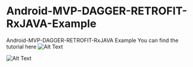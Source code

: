 # Android-MVP-DAGGER-RETROFIT-RxJAVA-Example
Android-MVP-DAGGER-RETROFIT-RxJAVA Example
You can find the tutorial here 
![Alt Text](https://medium.com/@shijocs07/android-mvp-dagger2-rxjava2-retrofi2-65a81b4ab6f3?sk=17a16a43bbcadc72bdac3220e5dc75b4)


![Alt Text](https://firebasestorage.googleapis.com/v0/b/cybrillatest-ad60b.appspot.com/o/ezgif.com-optimize.gif?alt=media&token=302e61c2-0a55-476e-b48c-c44fdf93e869)
